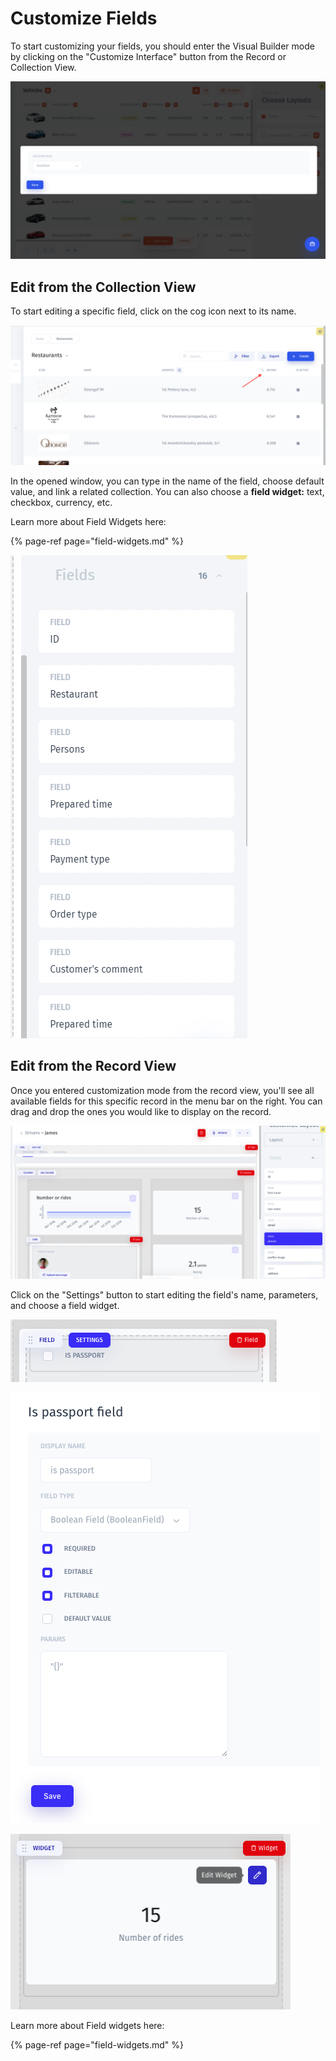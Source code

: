 # Customize Fields

To start customizing your fields, you should enter the Visual Builder mode by clicking on the "Customize Interface" button from the Record or Collection View. 

![](../../../.gitbook/assets/image%20%28167%29.png)

## Edit from the Collection View

To start editing a specific field, click on the cog icon next to its name. 

![](../../../.gitbook/assets/image%20%28195%29.png)

In the opened window, you can type in the name of the field, choose default value, and link a related collection. You can also choose a **field widget:** text, checkbox, currency, etc.

Learn more about Field Widgets here:

{% page-ref page="field-widgets.md" %}

![](../../../.gitbook/assets/image%20%28192%29.png)

## Edit from the Record View

Once you entered customization mode from the record view, you'll see all available fields for this specific record in the menu bar on the right. You can drag and drop the ones you would like to display on the record. 

![](../../../.gitbook/assets/snimok-ekrana-2019-07-26-v-12.08.23.png)

Click on the "Settings" button to start editing the field's name, parameters, and choose a field widget. 

![](../../../.gitbook/assets/snimok-ekrana-2019-07-26-v-12.27.25.png)

![](../../../.gitbook/assets/snimok-ekrana-2019-07-26-v-12.29.16.png)

![](../../../.gitbook/assets/snimok-ekrana-2019-07-26-v-12.28.11.png)

Learn more about Field widgets here:

{% page-ref page="field-widgets.md" %}





